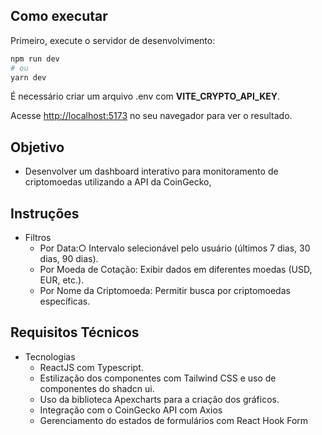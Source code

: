 ## Como executar

Primeiro, execute o servidor de desenvolvimento:

```bash
npm run dev
# ou
yarn dev
```

É necessário criar um arquivo .env com **VITE_CRYPTO_API_KEY**.

Acesse [http://localhost:5173](http://localhost:5173) no seu navegador para ver o resultado.

## Objetivo

- Desenvolver um dashboard interativo para monitoramento de criptomoedas utilizando a API da CoinGecko,

## Instruções

- Filtros
  - Por Data:○ Intervalo selecionável pelo usuário (últimos 7 dias, 30 dias, 90 dias).
  - Por Moeda de Cotação: Exibir dados em diferentes moedas (USD, EUR, etc.).
  - Por Nome da Criptomoeda: Permitir busca por criptomoedas específicas.

## Requisitos Técnicos

- Tecnologias
  - ReactJS com Typescript.
  - Estilização dos componentes com Tailwind CSS e uso de componentes do shadcn ui.
  - Uso da biblioteca Apexcharts para a criação dos gráficos.
  - Integração com o CoinGecko API com Axios
  - Gerenciamento do estados de formulários com React Hook Form